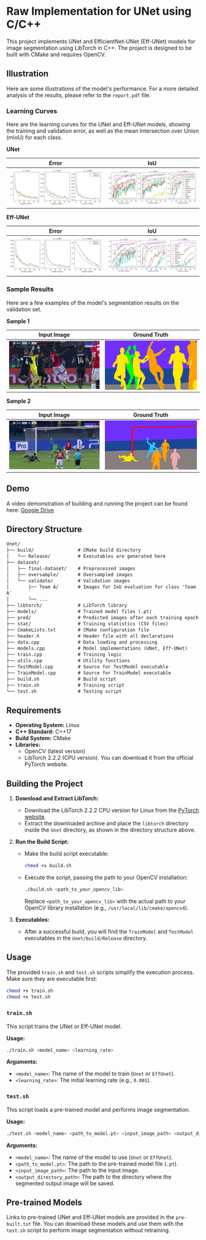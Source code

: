 # Raw Implementation for UNet using C/C++

This project implements UNet and EfficientNet-UNet (Eff-UNet) models for image segmentation using LibTorch in C++. The project is designed to be built with CMake and requires OpenCV.

## Illustration

Here are some illustrations of the model's performance. For a more detailed analysis of the results, please refer to the `report.pdf` file.

### Learning Curves

Here are the learning curves for the UNet and Eff-UNet models, showing the training and validation error, as well as the mean Intersection over Union (mIoU) for each class.

**UNet**

| Error                               | IoU                                 |
| ----------------------------------- | ----------------------------------- |
| ![UNet Error](./stat/Unet_error.jpg) | ![UNet IoU](./stat/Unet_IoU.jpg) |

**Eff-UNet**

| Error                                 | IoU                                   |
| ------------------------------------- | ------------------------------------- |
| ![Eff-UNet Error](./stat/Eff_error.jpg) | ![Eff-UNet IoU](./stat/Eff_IoU.jpg) |

### Sample Results

Here are a few examples of the model's segmentation results on the validation set.

**Sample 1**

| Input Image                                     | Ground Truth                                                |
| ----------------------------------------------- | ----------------------------------------------------------- |
| ![Input 1](./dataset/final-dataset/Frame%201%20%20(2).jpg) | ![Result 1](./dataset/final-dataset/Frame%201%20%20(2).jpg___fuse.png) |

**Sample 2**

| Input Image                                      | Ground Truth                                                 |
| ------------------------------------------------ | ------------------------------------------------------------ |
| ![Input 2](./dataset/final-dataset/Frame%201%20%20(19).jpg) | ![Result 2](./dataset/final-dataset/Frame%201%20%20(19).jpg___fuse.png) |

## Demo

A video demonstration of building and running the project can be found here: [Google Drive](https://drive.google.com/drive/folders/1xRposITnYKEYOK9IUnwqL9fbp12j0EUz?fbclid=IwZXh0bgNhZW0CMTAAAR0crFoa-Q37gpYp_mTF_Zpb5h30Wvp3ZitJ0V6uW1sGAYPT8RJqAB1FPW0_aem_AdPUPNbnMh7DnAJzaeh7xOQmI_S8Qb5xB_pUfXmVieKH_MaZuQ7UE8Gu8czfFpvb9DsoUWp2Qwy1bqow569l5b1h)

## Directory Structure

```
Unet/
├── build/                # CMake build directory
│   └── Release/          # Executables are generated here
├── dataset/
│   ├── final-dataset/    # Preprocessed images
│   ├── oversample/       # Oversampled images
│   └── validate/         # Validation images
│       ├── Team A/       # Images for IoU evaluation for class 'Team A'
│       └── ...
├── libtorch/             # LibTorch library
├── models/               # Trained model files (.pt)
├── pred/                 # Predicted images after each training epoch
├── stat/                 # Training statistics (CSV files)
├── CmakeLists.txt        # CMake configuration file
├── header.h              # Header file with all declarations
├── data.cpp              # Data loading and processing
├── models.cpp            # Model implementations (UNet, Eff-UNet)
├── train.cpp             # Training logic
├── utils.cpp             # Utility functions
├── TestModel.cpp         # Source for TestModel executable
├── TrainModel.cpp        # Source for TrainModel executable
├── build.sh              # Build script
├── train.sh              # Training script
└── test.sh               # Testing script
```

## Requirements

*   **Operating System:** Linux
*   **C++ Standard:** C++17
*   **Build System:** CMake
*   **Libraries:**
    *   OpenCV (latest version)
    *   LibTorch 2.2.2 (CPU version). You can download it from the official PyTorch website.

## Building the Project

1.  **Download and Extract LibTorch:**
    *   Download the LibTorch 2.2.2 CPU version for Linux from the [PyTorch website](https://pytorch.org/get-started/locally/).
    *   Extract the downloaded archive and place the `libtorch` directory inside the `Unet` directory, as shown in the directory structure above.

2.  **Run the Build Script:**
    *   Make the build script executable:
        ```bash
        chmod +x build.sh
        ```
    *   Execute the script, passing the path to your OpenCV installation:
        ```bash
        ./build.sh <path_to_your_opencv_lib>
        ```
        Replace `<path_to_your_opencv_lib>` with the actual path to your OpenCV library installation (e.g., `/usr/local/lib/cmake/opencv4`).

3.  **Executables:**
    *   After a successful build, you will find the `TrainModel` and `TestModel` executables in the `Unet/build/Release` directory.

## Usage

The provided `train.sh` and `test.sh` scripts simplify the execution process. Make sure they are executable first:
```bash
chmod +x train.sh
chmod +x test.sh
```

### `train.sh`

This script trains the UNet or Eff-UNet model.

**Usage:**

```bash
./train.sh <model_name> <learning_rate>
```

**Arguments:**

*   `<model_name>`: The name of the model to train (`Unet` or `EffUnet`).
*   `<learning_rate>`: The initial learning rate (e.g., `0.001`).

### `test.sh`

This script loads a pre-trained model and performs image segmentation.

**Usage:**

```bash
./test.sh <model_name> <path_to_model.pt> <input_image_path> <output_directory_path>
```

**Arguments:**

*   `<model_name>`: The name of the model to use (`Unet` or `EffUnet`).
*   `<path_to_model.pt>`: The path to the pre-trained model file (`.pt`).
*   `<input_image_path>`: The path to the input image.
*   `<output_directory_path>`: The path to the directory where the segmented output image will be saved.

## Pre-trained Models

Links to pre-trained UNet and Eff-UNet models are provided in the `pre-built.txt` file. You can download these models and use them with the `test.sh` script to perform image segmentation without retraining.
